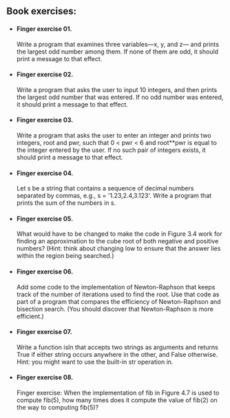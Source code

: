 ## Book exercises:

* #### Finger exercise 01.
    Write a program that examines three variables—x, y, and z—
    and prints the largest odd number among them. If none of them are odd, it
    should print a message to that effect.

* #### Finger exercise 02.
    Write a program that asks the user to input 10 integers, and
    then prints the largest odd number that was entered. If no odd number was
    entered, it should print a message to that effect.

* #### Finger exercise 03.
    Write a program that asks the user to enter an integer and
    prints two integers, root and pwr, such that 0 < pwr < 6 and root**pwr is equal
    to the integer entered by the user. If no such pair of integers exists, it should
    print a message to that effect.

* #### Finger exercise 04.
    Let s be a string that contains a sequence of decimal numbers
    separated by commas, e.g., s = '1.23,2.4,3.123'. Write a program that prints
    the sum of the numbers in s.

* #### Finger exercise 05.
    What would have to be changed to make the code in Figure 3.4 work for 
    finding an approximation to the cube root of both negative and positive numbers? 
    (Hint: think about changing low to ensure that the answer lies within the region being searched.)

* #### Finger exercise 06.
    Add some code to the implementation of Newton-Raphson that keeps track of the number of iterations used to find the root. Use that code as part of a program that compares the efficiency of Newton-Raphson and bisection search. (You should discover that Newton-Raphson is more efficient.)

* #### Finger exercise 07.
    Write a function isIn that accepts two strings as arguments and returns True if either string occurs anywhere in the other, and False otherwise. Hint: you might want to use the built-in str operation in.

* #### Finger exercise 08.
    Finger exercise: When the implementation of fib in Figure 4.7 is used to compute fib(5), how many times does it compute the value of fib(2) on the way to computing fib(5)?
